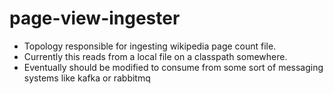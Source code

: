 # page-view-ingester

- Topology responsible for ingesting wikipedia page count file. 
- Currently this reads from a local file on a classpath somewhere.
- Eventually should be modified to consume from some sort of messaging systems like kafka or rabbitmq
